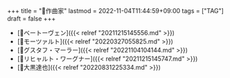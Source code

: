 +++
title = "🔖作曲家"
lastmod = 2022-11-04T11:44:59+09:00
tags = ["TAG"]
draft = false
+++

-   [📝ベートーヴェン]({{< relref "20211215145556.md" >}})
-   [📝モーツァルト]({{< relref "20220327055825.md" >}})
-   [👨グスタフ・マーラー]({{< relref "20221104104144.md" >}})
-   [👨リヒャルト・ワーグナー]({{< relref "20211215145747.md" >}})
-   [👨大黒達也]({{< relref "20220831225334.md" >}})

